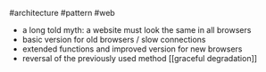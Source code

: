 #architecture #pattern #web

- a long told myth: a website must look the same in all browsers
- basic version for old browsers / slow connections
- extended functions and improved version for new browsers
- reversal of the previously used method [[graceful degradation]]